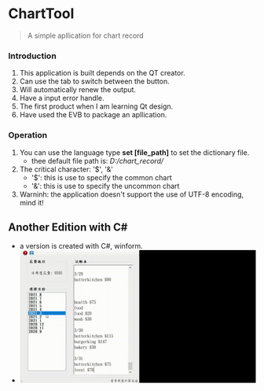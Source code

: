 # ChartTool 
> A simple apllication for chart record

### Introduction
1. This application is built depends on the QT creator.
2. Can use the tab to switch between the button.
3. Will automatically renew the output.
4. Have a input error handle.
5. The first product when I am learning Qt design.
6. Have used the EVB to package an apllication.

### Operation
1. You can use the language type **set [file_path]** to set the dictionary file.
    - thee default file path is: *D:/chart_record/*
2. The critical character: '$', '&'
    - '$': this is use to specify the common chart
    - '&': this is use to specify the uncommon chart
3. Warninh: the application doesn't support the use of UTF-8 encoding, mind it!

## Another Edition with C#
- a version is created with C#, winform.
- ![intro_git](./CS_edition/ChartToolCSEdition/Resources/chartTool_multichoice.gif)